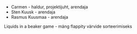 - Carmen  - haldur, projektijuht, arendaja
- Sten Kuusk - arendaja
- Rasmus Kuusmaa - arendaja

Liquids in a beaker game - mäng flappity värvide sorteerimiseks
